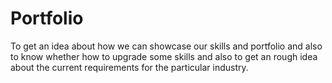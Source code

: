 # Portfolio
To get an idea about how we can showcase our skills and portfolio and also to know whether how to upgrade some skills and also to get an rough idea about the current requirements for the particular industry.
